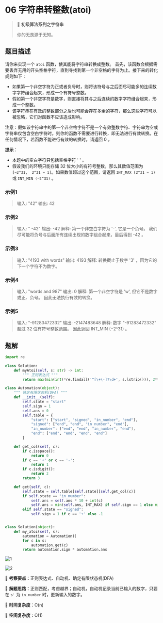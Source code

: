 # 06 字符串转整数(atoi)

> 🌈 **初级算法系列之字符串**
>
> 你的无畏源于无知。

## 题目描述

请你来实现一个 `atoi` 函数，使其能将字符串转换成整数。
首先，该函数会根据需要丢弃无用的开头空格字符，直到寻找到第一个非空格的字符为止。接下来的转化规则如下：

- 如果第一个非空字符为正或者负号时，则将该符号与之后面尽可能多的连续数字字符组合起来，形成一个有符号整数。
- 假如第一个非空字符是数字，则直接将其与之后连续的数字字符组合起来，形成一个整数。
- 该字符串在有效的整数部分之后也可能会存在多余的字符，那么这些字符可以被忽略，它们对函数不应该造成影响。

注意：假如该字符串中的第一个非空格字符不是一个有效整数字符、字符串为空或字符串仅包含空白字符时，则你的函数不需要进行转换，即无法进行有效转换。在任何情况下，若函数不能进行有效的转换时，请返回 0 。

**提示**：

- 本题中的空白字符只包括空格字符 ' ' 。
- 假设我们的环境只能存储 32 位大小的有符号整数，那么其数值范围为 `[−2^31,  2^31 − 1]`。如果数值超过这个范围，请返回  `INT_MAX (2^31 − 1)` 或 `INT_MIN (−2^31)` 。

### 示例1

> 输入: "42"
> 输出: 42

### 示例2

> 输入: "   -42"
> 输出: -42
> 解释: 第一个非空白字符为 '-', 它是一个负号。
> 我们尽可能将负号与后面所有连续出现的数字组合起来，最后得到 -42 。

### 示例3

> 输入: "4193 with words"
> 输出: 4193
> 解释: 转换截止于数字 '3' ，因为它的下一个字符不为数字。

### 示例4

> 输入: "words and 987"
> 输出: 0
> 解释: 第一个非空字符是 'w', 但它不是数字或正、负号。
> 因此无法执行有效的转换。

### 示例5

> 输入: "-91283472332"
> 输出: -2147483648
> 解释: 数字 "-91283472332" 超过 32 位有符号整数范围。
> 因此返回 INT_MIN (−2^31) 。

## 题解

```python
import re

class Solution:
    def myAtoi(self, s: str) -> int:
        """ 正则表达式 """
        return max(min(int(*re.findall('^[\+\-]?\d+', s.lstrip())), 2**31 - 1), -2**31)
```

```python
class Automation(object):
    """ 确定有限状态机(DFA) """
    def __init__(self):
        self.state = "start"
        self.sign = 1
        self.ans = 0
        self.table = {
            "start": ["start", "signed", "in_number", "end"],
            "signed": ["end", "end", "in_number", "end"],
            "in_number": ["end", "end", "in_number", "end"],
            "end": ["end", "end", "end", "end"]
        }

    def get_col(self, c):
        if c.isspace():
            return 0
        if c == '+' or c == '-':
            return 1
        if c.isdigit():
            return 2
        return 3

    def get(self, c):
        self.state = self.table[self.state][self.get_col(c)]
        if self.state == "in_number":
            self.ans = self.ans * 10 + int(c)
            self.ans = min(self.ans, INT_MAX) if self.sign == 1 else min(self.ans, -INT_MIN)
        elif self.state == "signed":
            self.sign = 1 if c == '+' else -1


class Solution(object):
    def my_atoi(self, s):
        automation = Automation()
        for c in s:
            automation.get(c)
        return automation.sign * automation.ans
```

![1](https://tva1.sinaimg.cn/large/007S8ZIlly1gizex3abnrj30yi0iu0x2.jpg)

![2](https://tva1.sinaimg.cn/large/007S8ZIlly1gizeyd3kz6j316a09wdgm.jpg)

🍥 **考察要点**：正则表达式、自动机、确定有限状态机(DFA)

🍬 **解题思路**：正则匹配，考虑越界；自动机，自动机记录当前已输入的数字，只要在 `s'` 为 `in_number` 时，更新输入的数字。

🍉 **时间复杂度**：O(n)

🍭 **空间复杂度**：O(1)
